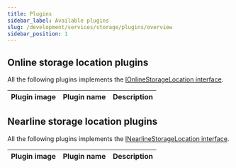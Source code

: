 ```yaml
---
title: Plugins
sidebar_label: Available plugins
slug: /development/services/storage/plugins/overview
sidebar_position: 1
---
```


## Online storage location plugins

All the following plugins implements
the [IOnlineStorageLocation interface](https://github.com/RegardsOss/regards-backend/blob/master/rs-file-access/file-access-plugin/file-access-plugin-domain/src/main/java/fr/cnes/regards/modules/fileaccess/plugin/domain/IOnlineStorageLocation.java).

| Plugin image                                                                                                                     | Plugin name                        | Description                                                                | 
|----------------------------------------------------------------------------------------------------------------------------------|------------------------------------|----------------------------------------------------------------------------|

## Nearline storage location plugins

All the following plugins implements
the [INearlineStorageLocation interface](https://github.com/RegardsOss/regards-backend/blob/master/rs-file-access/file-access-plugin/file-access-plugin-domain/src/main/java/fr/cnes/regards/modules/fileaccess/plugin/domain/INearlineStorageLocation.java).

| Plugin image                                                                                                                     | Plugin name                        | Description                                                                | 
|----------------------------------------------------------------------------------------------------------------------------------|------------------------------------|----------------------------------------------------------------------------|